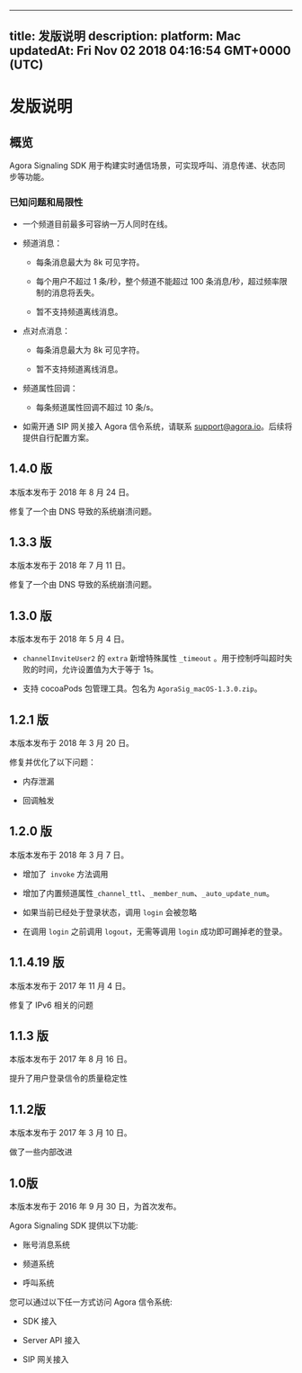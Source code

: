 
---
title: 发版说明
description: 
platform: Mac
updatedAt: Fri Nov 02 2018 04:16:54 GMT+0000 (UTC)
---
# 发版说明
## 概览

Agora Signaling SDK 用于构建实时通信场景，可实现呼叫、消息传递、状态同步等功能。

### 已知问题和局限性

-   一个频道目前最多可容纳一万人同时在线。

-   频道消息：

    -   每条消息最大为 8k 可见字符。

    -   每个用户不超过 1 条/秒，整个频道不能超过 100 条消息/秒，超过频率限制的消息将丢失。

    -   暂不支持频道离线消息。

-   点对点消息：

    -   每条消息最大为 8k 可见字符。

    -   暂不支持频道离线消息。


-   频道属性回调：

    -   每条频道属性回调不超过 10 条/s。

-   如需开通 SIP 网关接入 Agora 信令系统，请联系 [support@agora.io](mailto:support@agora.io)。后续将提供自行配置方案。


## 1.4.0 版 

本版本发布于 2018 年 8 月 24 日。

修复了一个由 DNS 导致的系统崩溃问题。

## 1.3.3 版 

本版本发布于 2018 年 7 月 11 日。

修复了一个由 DNS 导致的系统崩溃问题。

## 1.3.0 版

本版本发布于 2018 年 5 月 4 日。

-   `channelInviteUser2` 的 `extra` 新增特殊属性 `_timeout` 。用于控制呼叫超时失败的时间，允许设置值为大于等于 1s。

-   支持 cocoaPods 包管理工具。包名为 `AgoraSig_macOS-1.3.0.zip`。


## 1.2.1 版 

本版本发布于 2018 年 3 月 20 日。

修复并优化了以下问题：

-   内存泄漏

-   回调触发


## 1.2.0 版 

本版本发布于 2018 年 3 月 7 日。

-   增加了` invoke` 方法调用

-   增加了内置频道属性`_channel_ttl`、`_member_num`、`_auto_update_num`。

-   如果当前已经处于登录状态，调用 `login` 会被忽略

-   在调用 `login` 之前调用 `logout`，无需等调用 `login` 成功即可踢掉老的登录。


## 1.1.4.19 版

本版本发布于 2017 年 11 月 4 日。

修复了 IPv6 相关的问题

## 1.1.3 版 

本版本发布于 2017 年 8 月 16 日。

提升了用户登录信令的质量稳定性

## 1.1.2版 

本版本发布于 2017 年 3 月 10 日。

做了一些内部改进

## 1.0版 

本版本发布于 2016 年 9 月 30 日，为首次发布。

Agora Signaling SDK 提供以下功能:

-   账号消息系统

-   频道系统

-   呼叫系统


您可以通过以下任一方式访问 Agora 信令系统:

-   SDK 接入

-   Server API 接入

-   SIP 网关接入



